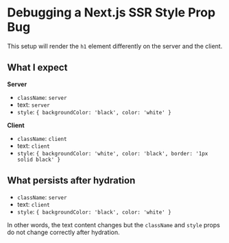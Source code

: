 # Debugging a Next.js SSR Style Prop Bug

This setup will render the `h1` element differently on the server and the client.

## What I expect

__Server__

* `className`: `server`
* text: `server`
* `style`: `{ backgroundColor: 'black', color: 'white' }`

__Client__

* `className`: `client`
* text: `client`
* `style`: `{ backgroundColor: 'white', color: 'black', border: '1px solid black' }`

## What persists after hydration

* `className`: `server`
* text: `client`
* `style`: `{ backgroundColor: 'black', color: 'white' }`

In other words, the text content changes but the `className` and `style` props do not change correctly after hydration.
